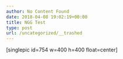 ```yaml
---
author: No Content Found
date: 2018-04-08 19:02:19+00:00
title: NGG Test
type: post
url: /uncategorized/__trashed
---
```


[singlepic id=754 w=400 h=400 float=center]
